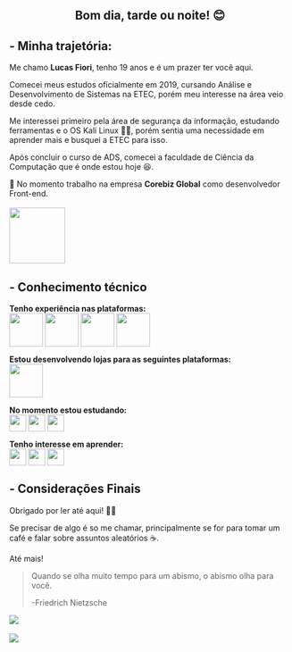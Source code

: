 <h2 align="center">Bom dia, tarde ou noite! 😊</h2>
<h2>- Minha trajetória:</h2>
<p>Me chamo <b>Lucas Fiori</b>, tenho 19 anos e é um prazer ter você aqui.</p>

<p>Comecei meus estudos oficialmente em 2019, cursando Análise e Desenvolvimento de Sistemas na ETEC, porém meu interesse na área veio desde cedo.</p>

<p>Me interessei primeiro pela área de segurança da informação, estudando ferramentas e o OS Kali Linux 🐱‍💻, porém sentia uma necessidade em aprender mais e busquei a ETEC para isso.</p>

<p>Após concluir o curso de ADS, comecei a faculdade de Ciência da Computação que é onde estou hoje 😆.</p>

<p>💼 No momento trabalho na empresa <b>Corebiz Global</b> como desenvolvedor Front-end.<br><br>
<img src="https://i.postimg.cc/FsrQpd4j/corebiz-nbpress-2.jpg" width="100px" heigth="100px"></p>
  <h2>- Conhecimento técnico</h2>
  <span><b>Tenho experiência nas plataformas:</b><br>
  <img src="https://i.imgur.com/eDEo9iW.png" align="center" width="60px">
  <img src="https://i.imgur.com/lnmGan5.jpg" align="center" width="60px">
  <img src="https://i.imgur.com/D7uDBSj.png" align="center" width="60px">
  <img src="https://i.imgur.com/kWrrCnR.png" align="center" width="60px">
  </span>
  
  <span><b>Estou desenvolvendo lojas para as seguintes plataformas:</b><br>
    <img src="https://i.imgur.com/6Im1EnJ.png" align="center" width="60px">
  </span>
<p><b>No momento estou estudando:</b><br>
 <img src="https://i.imgur.com/h6MyG8t.png" align="center" width="30px">
 <img src="https://i.imgur.com/siyvtmB.png" align="center" width="30px">
 <img src="https://i.imgur.com/AfO9tNh.png" align="center" width="30px">
<p>

<p><b>Tenho interesse em aprender:</b><br>
 <img src="https://i.imgur.com/MVvFozF.png" align="center" width="30px">
 <img src="https://i.imgur.com/p1SDBzN.png" align="center" width="30px">
 <img src="https://i.imgur.com/y2A8Pvf.png" align="center" width="30px"><p>
 
  <h2>- Considerações Finais</h2>
  
  <p>Obrigado por ler até aqui! 👨‍💻</p>
  <p>Se precisar de algo é so me chamar, principalmente se for para tomar um café e falar sobre assuntos aleatórios ☕. </p>
  <p>Até mais!</p>

<blockquote cite="http://developer.mozilla.org">
  <p>Quando se olha muito tempo para um abismo, o abismo olha para você.</p>
  <p>-Friedrich Nietzsche</p>
</blockquote>
  
  <div align="left">
<a>
  <img align="center" src="https://github-readme-stats.vercel.app/api?username=lucasrfiori&show_icons=true&theme=radical" />
</a>
  </br>
  </br>
<a>
  <img align="center" src="https://github-readme-stats.vercel.app/api/top-langs/?username=lucasrfiori&layout=compact" />
</a>
  </div>







<!--
**LucasRFiori/LucasRFiori** is a ✨ _special_ ✨ repository because its `README.md` (this file) appears on your GitHub profile.

Here are some ideas to get you started:

- 🔭 I’m currently working on ...
- 🌱 I’m currently learning ...
- 👯 I’m looking to collaborate on ...
- 🤔 I’m looking for help with ...
- 💬 Ask me about ...
- 📫 How to reach me: ...
- 😄 Pronouns: ...
- ⚡ Fun fact: ...
-->
